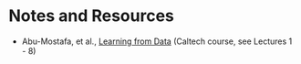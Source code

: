 # Notes and Resources

- Abu-Mostafa, et al., [Learning from Data](https://work.caltech.edu/telecourse.html) (Caltech course, see Lectures 1 - 8)
